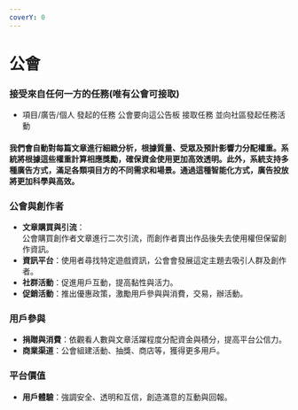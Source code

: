```yaml
---
coverY: 0
---
```


# 公會



### 接受來自任何一方的任務(唯有公會可接取)

* 項目/廣告/個人 發起的任務 公會要向這公告板 接取任務 並向社區發起任務活動

#### 我們會自動對每篇文章進行細緻分析，根據質量、受眾及預計影響力分配權重。系統將根據這些權重計算相應獎勵，確保資金使用更加高效透明。此外，系統支持多種廣告方式，滿足各類項目方的不同需求和場景。通過這種智能化方式，廣告投放將更加科學與高效。

### 公會與創作者

* **文章購買與引流**：\
  公會購買創作者文章進行二次引流，而創作者賣出作品後失去使用權但保留創作資訊。
* **資訊平台**：使用者尋找特定遊戲資訊，公會會發展這定主題去吸引人群及創作者。
* **社群活動**：促進用戶互動，提高黏性與活力。
* **促銷活動**：推出優惠政策，激勵用戶參與與消費，交易，辦活動。

### 用戶參與

* **捐贈與消費**：依觀看人數與文章活躍程度分配資金與積分，提高平台公信力。
* **商業渠道**：公會組建活動、抽獎、商店等，獲得更多用戶。



### 平台價值

* **用戶體驗**：強調安全、透明和互信，創造滿意的互動與回報。
